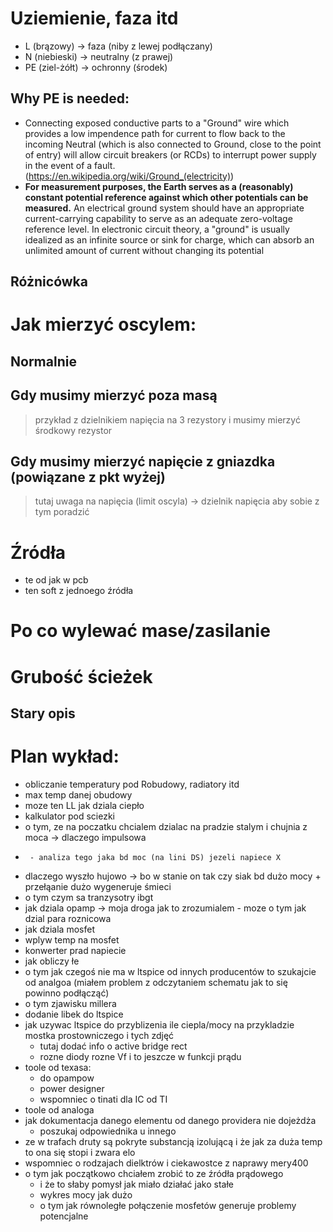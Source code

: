 # Uziemienie, faza itd 

- L (brązowy) -> faza (niby z lewej podłączany)
- N (niebieski) -> neutralny (z prawej)
- PE (ziel-żółt) -> ochronny (środek)

## Why PE is needed:
- Connecting exposed conductive parts to a "Ground" wire which provides a low impendence path for current to flow back to the incoming Neutral (which is also connected to Ground, close to the point of entry) will allow circuit breakers (or RCDs) to interrupt power supply in the event of a fault.  (https://en.wikipedia.org/wiki/Ground_(electricity)) 
- **For measurement purposes, the Earth serves as a (reasonably) constant potential reference against which other potentials can be measured.** An electrical ground system should have an appropriate current-carrying capability to serve as an adequate zero-voltage reference level. In electronic circuit theory, a "ground" is usually idealized as an infinite source or sink for charge, which can absorb an unlimited amount of current without changing its potential


## Różnicówka 


# Jak mierzyć oscylem:



## Normalnie 

## Gdy musimy mierzyć poza masą 
> przykład z dzielnikiem napięcia na 3 rezystory i musimy mierzyć środkowy rezystor



## Gdy musimy mierzyć napięcie z gniazdka (powiązane z pkt wyżej)
> tutaj uwaga na napięcia (limit oscyla) -> dzielnik napięcia aby sobie z tym poradzić 
>


# Źródła
- te od jak w pcb 
- ten soft z jednoego źródła

# Po co wylewać mase/zasilanie

# Grubość ścieżek



## Stary opis

# Plan wykład:
- obliczanie temperatury pod Robudowy, radiatory itd
- max temp danej obudowy
- moze ten LL jak dziala ciepło
- kalkulator pod sciezki
- o tym, ze na poczatku chcialem dzialac na pradzie stalym i chujnia z moca -> dlaczego impulsowa
-      - analiza tego jaka bd moc (na lini DS) jezeli napiece X
-  dlaczego wyszło hujowo -> bo w stanie on tak czy siak bd dużo mocy + przełąanie dużo wygeneruje śmieci
- o tym czym sa tranzysotry ibgt
- jak dziala opamp -> moja droga jak to zrozumialem
       - moze o tym jak dzial para roznicowa
- jak dziala mosfet
- wplyw temp na mosfet
- konwerter prad napiecie
- jak obliczy łe
- o tym jak czegoś nie ma w ltspice od innych producentów to szukajcie od analgoa (miałem problem z odczytaniem schematu jak to się powinno podłącząć)
- o tym zjawisku millera
- dodanie libek do ltspice
- jak uzywac ltspice do przyblizenia ile ciepla/mocy na przykladzie mostka prostowniczego i tych zdjęć
    - tutaj dodać info o active bridge rect
    - rozne diody rozne Vf i to jeszcze w funkcji prądu
- toole od texasa:
    - do opampow 
    - power designer 
    - wspomniec o tinati dla IC od TI
- toole od analoga 
- jak dokumentacja danego elementu od danego providera nie dojeżdża 
    - poszukaj odpowiednika u innego
- ze w trafach druty są pokryte substancją izolującą i że jak za duża temp to ona się stopi i zwara elo
- wspomniec o rodzajach dielktrów i ciekawostce z naprawy mery400
- o tym jak początkowo chciałem zrobić to ze źródła prądowego 
    - i że to słaby pomysł jak miało działać jako stałe
    - wykres mocy jak dużo 
    - o tym jak równoległe połączenie mosfetów generuje problemy potencjalne












